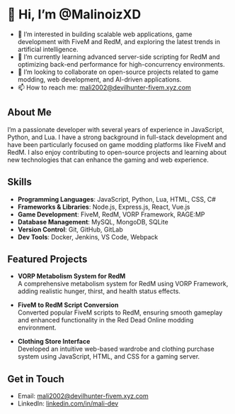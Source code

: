 # 👋 Hi, I’m @MalinoizXD

- 👀 I’m interested in building scalable web applications, game development with FiveM and RedM, and exploring the latest trends in artificial intelligence.
- 🌱 I’m currently learning advanced server-side scripting for RedM and optimizing back-end performance for high-concurrency environments.
- 💞️ I’m looking to collaborate on open-source projects related to game modding, web development, and AI-driven applications.
- 📫 How to reach me: [mali2002@devilhunter-fivem.xyz.com](mailto:mali2002@devilhunter-fivem.xyz.com)

## About Me
I’m a passionate developer with several years of experience in JavaScript, Python, and Lua. I have a strong background in full-stack development and have been particularly focused on game modding platforms like FiveM and RedM. I also enjoy contributing to open-source projects and learning about new technologies that can enhance the gaming and web experience.

## Skills
- **Programming Languages**: JavaScript, Python, Lua, HTML, CSS, C#
- **Frameworks & Libraries**: Node.js, Express.js, React, Vue.js
- **Game Development**: FiveM, RedM, VORP Framework, RAGE:MP
- **Database Management**: MySQL, MongoDB, SQLite
- **Version Control**: Git, GitHub, GitLab
- **Dev Tools**: Docker, Jenkins, VS Code, Webpack

## Featured Projects
- **VORP Metabolism System for RedM**  
  A comprehensive metabolism system for RedM using VORP Framework, adding realistic hunger, thirst, and health status effects.
  
- **FiveM to RedM Script Conversion**  
  Converted popular FiveM scripts to RedM, ensuring smooth gameplay and enhanced functionality in the Red Dead Online modding environment.

- **Clothing Store Interface**  
  Developed an intuitive web-based wardrobe and clothing purchase system using JavaScript, HTML, and CSS for a gaming server.

## Get in Touch
- Email: [mali2002@devilhunter-fivem.xyz.com](mailto:mali2002@devilhunter-fivem.xyz.com)
- LinkedIn: [linkedin.com/in/mali-dev](https://linkedin.com/in/mali-dev)
